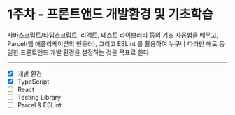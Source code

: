 # 1주차 - 프론트앤드 개발환경 및 기초학습

자바스크립트/타입스크립트, 리엑트, 테스트 라이브러리 등의 기초 사용법을 배우고,
Parcel(웹 애플리케이션의 번들러), 그리고 ESLint 를 활용하여 누구나 따라만 해도 동일한
프론트엔드 개발 환경을 설정하는 것을 목표로 한다.

---

- [x] 개발 환경
- [x] TypeScript
- [ ] React
- [ ] Testing Library
- [ ] Parcel & ESLint
